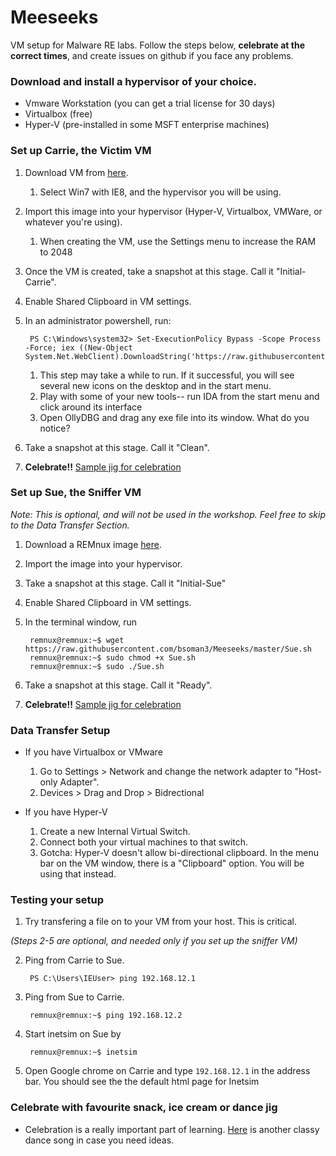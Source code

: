 # Meeseeks
VM setup for Malware RE labs. Follow the steps below, **celebrate at the correct times**, and create issues on github if you face any problems.

### Download and install a hypervisor of your choice.
* Vmware Workstation (you can get a trial license for 30 days)
* Virtualbox (free) 
* Hyper-V (pre-installed in some MSFT enterprise machines)

### Set up Carrie, the Victim VM
1. Download VM from [here](https://developer.microsoft.com/en-us/microsoft-edge/tools/vms/).
    1. Select Win7 with IE8, and the hypervisor you will be using.
2. Import this image into your hypervisor (Hyper-V, Virtualbox, VMWare, or whatever you're using).
    1. When creating the VM, use the Settings menu to increase the RAM to 2048
4. Once the VM is created, take a snapshot at this stage. Call it "Initial-Carrie".
5. Enable Shared Clipboard in VM settings.
6. In an administrator powershell, run:

        PS C:\Windows\system32> Set-ExecutionPolicy Bypass -Scope Process -Force; iex ((New-Object System.Net.WebClient).DownloadString('https://raw.githubusercontent.com/bsoman3/Meeseeks/master/Carrie.ps1'))
    1. This step may take a while to run. If it successful, you will see several new icons on the desktop and in the start menu.
    2. Play with some of your new tools-- run IDA from the start menu and click around its interface
    3. Open OllyDBG and drag any exe file into its window. What do you notice?
6. Take a snapshot at this stage. Call it "Clean".
7. **Celebrate!!** [Sample jig for celebration](https://www.youtube.com/watch?v=7PCkvCPvDXk)

### Set up Sue, the Sniffer VM
*Note: This is optional, and will not be used in the workshop. Feel free to skip to the Data Transfer Section.*
1. Download a REMnux image [here](https://remnux.org/).
2. Import the image into your hypervisor.
3. Take a snapshot at this stage. Call it "Initial-Sue"
4. Enable Shared Clipboard in VM settings.
5. In the terminal window, run
    
        remnux@remnux:~$ wget https://raw.githubusercontent.com/bsoman3/Meeseeks/master/Sue.sh
        remnux@remnux:~$ sudo chmod +x Sue.sh
        remnux@remnux:~$ sudo ./Sue.sh

6. Take a snapshot at this stage. Call it "Ready".
7. **Celebrate!!** [Sample jig for celebration](https://www.youtube.com/watch?v=OPf0YbXqDm0)

### Data Transfer Setup
* If you have Virtualbox or VMware
    1. Go to Settings > Network and change the network adapter to "Host-only Adapter".
    2. Devices > Drag and Drop > Bidrectional

* If you have Hyper-V
    1. Create a new Internal Virtual Switch.
    2. Connect both your virtual machines to that switch.
    3. Gotcha: Hyper-V doesn't allow bi-directional clipboard. In the menu bar on the VM window, there is a "Clipboard" option. You will be using that instead.

### Testing your setup
1. Try transfering a file on to your VM from your host. This is critical.

*(Steps 2-5 are optional, and needed only if you set up the sniffer VM)*

2. Ping from Carrie to Sue.
        
        PS C:\Users\IEUser> ping 192.168.12.1

3. Ping from Sue to Carrie.
        
        remnux@remnux:~$ ping 192.168.12.2

4. Start inetsim on Sue by
    
        remnux@remnux:~$ inetsim

5. Open Google chrome on Carrie and type `192.168.12.1` in the address bar. You should see the the default html page for Inetsim

### Celebrate with favourite snack, ice cream or dance jig
* Celebration is a really important part of learning. [Here](https://www.youtube.com/watch?v=vjW8wmF5VWc) is another classy dance song in case you need ideas.
